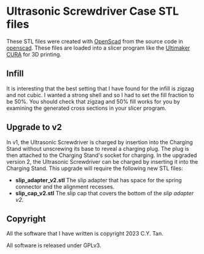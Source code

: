 # Ultrasonic Screwdriver Case STL files

These STL files were created with [OpenScad](https://openscad.org/) from
the source code in
[openscad](https://github.com/cytan299/Ultrasonic_Screwdriver/tree/main/openscad). These
files are loaded into a slicer program like the [Ultimaker
CURA](https://ultimaker.com/software/ultimaker-cura/) for 3D printing.

## Infill

It is interesting that the best setting that I have found for the infill is
zigzag and not cubic. I wanted a strong shell and so I had to set the
fill fraction to be 50%. You should check that zigzag and 50% fill
works for you by examining the generated cross sections in your slicer
program.

## Upgrade to v2

In v1, the Ultrasonic Screwdriver is charged by insertion into the
Charging Stand without unscrewing its base to reveal a charging
plug. The plug is then attached to the Charging Stand's socket for
charging. In the upgraded version 2, the Ultrasonic Screwdriver can be
charged by inserting it into the Charging Stand. This upgrade will
require the following new STL files:

* **slip_adapter_v2.stl** The slip adapter that has space for the spring
  connector and the alignment recesses.
* **slip_cap_v2.stl** The slip cap that covers the bottom of the _slip
adapter v2_.

## Copyright

All the software that I have written is copyright 2023 C.Y. Tan.

All software is released under GPLv3.







 
